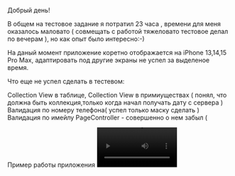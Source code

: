 Добрый день!

В общем на тестовое задание я потратил 23 часа , времени для меня оказалось маловато ( совмещать с работой тяжеловато тестовое делал по вечерам ), но как опыт было интересно:-)

На даный момент приложение коретно отображается на iPhone 13,14,15 Pro Max, адаптировать под другие экраны не успел за выделеное время.

Что еще не успел сделать в тестевом:

Collection View в таблице,
Collection View в примиуществах ( понял, что должна быть коллекция,только когда начал получать дату с сервера )
Валидация по номеру телефона( успел только маску сделать )
Валидация по имейлу
PageController - совершенно о нем забыл (

Пример работы приложения
<video src='https://github.com/aay92/HotelApp/assets/47569754/5bc0e78c-3b20-4516-b542-5d44a3789363' width=180/>

